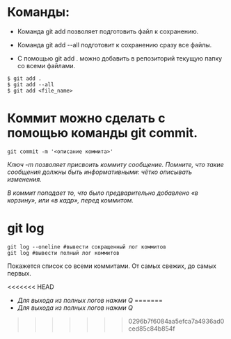 # Команды: 

* Команда git add позволяет подготовить файл к сохранению.

* Команда git add --all подготовит к сохранению сразу все файлы.

* С помощью git add . можно добавить в репозиторий текущую папку со всеми файлами.

```
$ git add .
$ git add --all
$ git add <file_name>
```

# Коммит можно сделать с помощью команды git commit.

```
git commit -m '<описание коммита>'
```

*Ключ -m позволяет присвоить коммиту сообщение. Помните, что такие сообщения должны быть информативными: чётко описывать изменения.*

*В коммит попадает то, что было предварительно добавлено «в корзину», или «в кадр», перед коммитом.*

# git log

```
git log --oneline #вывести сокращенный лог коммитов 
git log #вывести полный лог коммитов 
```

Покажется список со всеми коммитами. От самых свежих, до самых первых.

<<<<<<< HEAD
* _Для выхода из полных логов нажми Q_
=======
* _*Для выхода из полных логов нажми Q*_
>>>>>>> 0296b7f6084aa5efca7a4936ad0ced85c84b854f
